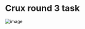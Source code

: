 # Crux round 3 task
![image](https://github.com/user-attachments/assets/24cbee0a-3f8b-4197-91e9-7c7b2b64b0da)
